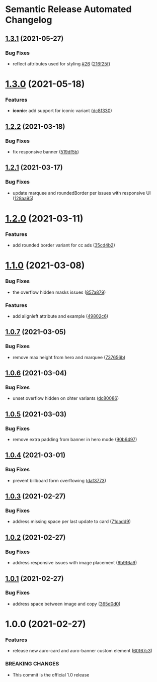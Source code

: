 # Semantic Release Automated Changelog

## [1.3.1](https://github.com/AlaskaAirlines/auro-card/compare/v1.3.0...v1.3.1) (2021-05-27)


### Bug Fixes

* reflect attributes used for styling [#26](https://github.com/AlaskaAirlines/auro-card/issues/26) ([216f25f](https://github.com/AlaskaAirlines/auro-card/commit/216f25fdc3695671c58155817cd79d16ca07a342))

# [1.3.0](https://github.com/AlaskaAirlines/auro-card/compare/v1.2.2...v1.3.0) (2021-05-18)


### Features

* **iconic:** add support for iconic variant ([dc8f330](https://github.com/AlaskaAirlines/auro-card/commit/dc8f3307fb37cda4911815f5c331202e99660fb6))

## [1.2.2](https://github.com/AlaskaAirlines/auro-card/compare/v1.2.1...v1.2.2) (2021-03-18)


### Bug Fixes

* fix responsive banner ([519df5b](https://github.com/AlaskaAirlines/auro-card/commit/519df5b516a13b90385e4314eccae4144a60191c))

## [1.2.1](https://github.com/AlaskaAirlines/auro-card/compare/v1.2.0...v1.2.1) (2021-03-17)


### Bug Fixes

* update marquee and roundedBorder per issues with responsive UI ([128aa95](https://github.com/AlaskaAirlines/auro-card/commit/128aa95cdc3de60be63bc0242619017cac99cbc8))

# [1.2.0](https://github.com/AlaskaAirlines/auro-card/compare/v1.1.0...v1.2.0) (2021-03-11)


### Features

* add rounded border variant for cc ads ([35cd4b2](https://github.com/AlaskaAirlines/auro-card/commit/35cd4b24a7605474d568bfe9c1e6f8eed6fd3af1))

# [1.1.0](https://github.com/AlaskaAirlines/auro-card/compare/v1.0.7...v1.1.0) (2021-03-08)


### Bug Fixes

* the overflow hidden masks issues ([857a879](https://github.com/AlaskaAirlines/auro-card/commit/857a8796d0910eac61f6341a0be0e1e2c7d0e407))


### Features

* add alignleft attribute and example ([49802c6](https://github.com/AlaskaAirlines/auro-card/commit/49802c6c43b65290db38eb56b73f35eb4be7919e))

## [1.0.7](https://github.com/AlaskaAirlines/auro-card/compare/v1.0.6...v1.0.7) (2021-03-05)


### Bug Fixes

* remove max height from hero and marquee ([737656b](https://github.com/AlaskaAirlines/auro-card/commit/737656b2f2648d1c2cf6fe07f25b80d061344541))

## [1.0.6](https://github.com/AlaskaAirlines/auro-card/compare/v1.0.5...v1.0.6) (2021-03-04)


### Bug Fixes

* unset overflow hidden on ohter variants ([dc80086](https://github.com/AlaskaAirlines/auro-card/commit/dc80086d2a78fcbdc457fe8c3b649a4a863f53b3))

## [1.0.5](https://github.com/AlaskaAirlines/auro-card/compare/v1.0.4...v1.0.5) (2021-03-03)


### Bug Fixes

* remove extra padding from banner in hero mode ([90b6497](https://github.com/AlaskaAirlines/auro-card/commit/90b649768c2fa682a81fb71c19516004f87f8ec3))

## [1.0.4](https://github.com/AlaskaAirlines/auro-card/compare/v1.0.3...v1.0.4) (2021-03-01)


### Bug Fixes

* prevent billboard form overflowing ([daf3773](https://github.com/AlaskaAirlines/auro-card/commit/daf37731a3cfa58bdc17e8c1b3a4d20c8717d749))

## [1.0.3](https://github.com/AlaskaAirlines/auro-card/compare/v1.0.2...v1.0.3) (2021-02-27)


### Bug Fixes

* address missing space per last update to card ([71dadd9](https://github.com/AlaskaAirlines/auro-card/commit/71dadd9edf6198b3fa345e9ab6070328090fb4c8))

## [1.0.2](https://github.com/AlaskaAirlines/auro-card/compare/v1.0.1...v1.0.2) (2021-02-27)


### Bug Fixes

* address responsive issues with image placement ([9b9f6a9](https://github.com/AlaskaAirlines/auro-card/commit/9b9f6a9285943f8395960e0837fd4dddba06ff04))

## [1.0.1](https://github.com/AlaskaAirlines/auro-card/compare/v1.0.0...v1.0.1) (2021-02-27)


### Bug Fixes

* address space between image and copy ([365d0d0](https://github.com/AlaskaAirlines/auro-card/commit/365d0d0ba79616159f8a9bc04767e7c47c3bb613))

# 1.0.0 (2021-02-27)


### Features

* release new auro-card and auro-banner custom element ([60f67c3](https://github.com/AlaskaAirlines/auro-card/commit/60f67c3dc7e8fe4bc2df5ef6f81cb3f0ce0ae042))


### BREAKING CHANGES

* This commit is the official 1.0 release
